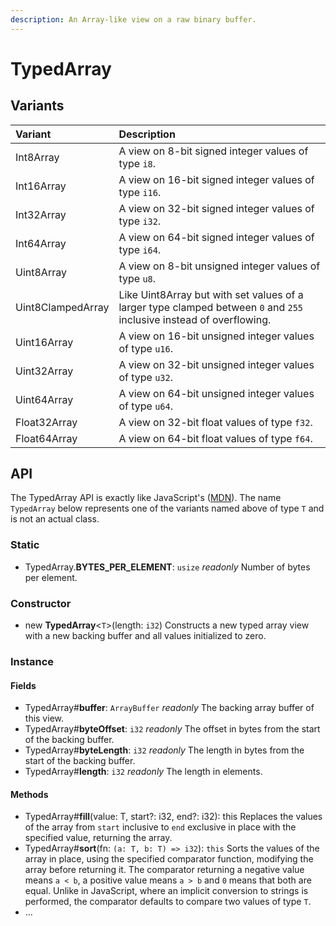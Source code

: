 ```yaml
---
description: An Array-like view on a raw binary buffer.
---
```


# TypedArray

## Variants

| Variant | Description |
| :--- | :--- |
| Int8Array | A view on 8-bit signed integer values of type `i8`. |
| Int16Array | A view on 16-bit signed integer values of type `i16`. |
| Int32Array | A view on 32-bit signed integer values of type `i32`. |
| Int64Array | A view on 64-bit signed integer values of type `i64`. |
| Uint8Array | A view on 8-bit unsigned integer values of type `u8`. |
| Uint8ClampedArray | Like Uint8Array but with set values of a larger type clamped between `0` and `255` inclusive instead of overflowing. |
| Uint16Array | A view on 16-bit unsigned integer values of type `u16`. |
| Uint32Array | A view on 32-bit unsigned integer values of type `u32`. |
| Uint64Array | A view on 64-bit unsigned integer values of type `u64`. |
| Float32Array | A view on 32-bit float values of type `f32`. |
| Float64Array | A view on 64-bit float values of type `f64`. |

## API

The TypedArray API is exactly like JavaScript's \([MDN](https://developer.mozilla.org/en-US/docs/Web/JavaScript/Reference/Global_Objects/TypedArray)\). The name `TypedArray` below represents one of the variants named above of type `T` and is not an actual class.

### Static

* TypedArray.**BYTES\_PER\_ELEMENT**: `usize` _readonly_ Number of bytes per element.

### Constructor

* new **TypedArray**&lt;`T`&gt;\(length: `i32`\) Constructs a new typed array view with a new backing buffer and all values initialized to zero.

### Instance

#### Fields

* TypedArray\#**buffer**: `ArrayBuffer` _readonly_ The backing array buffer of this view.
* TypedArray\#**byteOffset**: `i32` _readonly_ The offset in bytes from the start of the backing buffer.
* TypedArray\#**byteLength**: `i32` _readonly_ The length in bytes from the start of the backing buffer.
* TypedArray\#**length**: `i32` _readonly_ The length in elements.

#### Methods

* TypedArray\#**fill**\(value: T, start?: i32, end?: i32\): this Replaces the values of the array from `start` inclusive to `end` exclusive in place with the specified value, returning the array.
* TypedArray\#**sort**\(fn: `(a: T, b: T) => i32`\): `this` Sorts the values of the array in place, using the specified comparator function, modifying the array before returning it. The comparator returning a negative value means `a < b`, a positive value means `a > b` and `0` means that both are equal. Unlike in JavaScript, where an implicit conversion to strings is performed, the comparator defaults to compare two values of type `T`.
* ...


